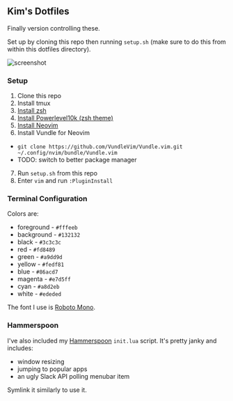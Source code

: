 ## Kim's Dotfiles

Finally version controlling these.

Set up by cloning this repo then running `setup.sh` (make sure to do this from within this dotfiles directory).

![screenshot](https://raw.githubusercontent.com/kimberli/dotfiles/master/ex.png)

### Setup
1. Clone this repo
2. Install tmux
3. [Install zsh](https://ohmyz.sh/#install)
4. [Install Powerlevel10k (zsh theme)](https://github.com/romkatv/powerlevel10k#oh-my-zsh)
5. [Install Neovim](https://github.com/neovim/neovim/wiki/Installing-Neovim)
6. Install Vundle for Neovim
  - `git clone https://github.com/VundleVim/Vundle.vim.git ~/.config/nvim/bundle/Vundle.vim`
  - TODO: switch to better package manager
7. Run `setup.sh` from this repo
8. Enter `vim` and run `:PluginInstall`

### Terminal Configuration

Colors are:

* foreground - `#fffeeb`
* background - `#132132`
* black - `#3c3c3c`
* red - `#fd8489`
* green - `#a9dd9d`
* yellow - `#fedf81`
* blue - `#86acd7`
* magenta - `#e7d5ff`
* cyan - `#a8d2eb`
* white - `#ededed`

The font I use is [Roboto Mono](https://github.com/powerline/fonts/tree/master/RobotoMono).

### Hammerspoon
I've also included my [Hammerspoon](http://www.hammerspoon.org/) `init.lua` script. It's pretty janky and includes:

* window resizing
* jumping to popular apps
* an ugly Slack API polling menubar item

Symlink it similarly to use it.
